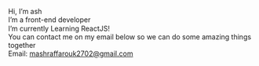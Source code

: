   Hi, I’m ash <br>
  I’m a front-end developer <br>
  I’m currently Learning ReactJS!  <img width="20" height="15" src="https://upload.wikimedia.org/wikipedia/commons/thumb/a/a7/React-icon.svg/2300px-React-icon.svg.png"/> <br>
  You can contact me on my email below so we can do some amazing things together <br>
  Email: mashraffarouk2702@gmail.com <br>
